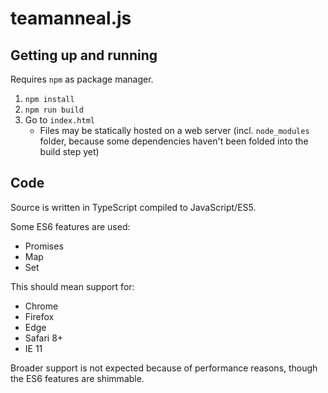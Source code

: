 # teamanneal.js

## Getting up and running
Requires `npm` as package manager.

1. `npm install`
2. `npm run build`
3. Go to `index.html`
    * Files may be statically hosted on a web server (incl. `node_modules` folder, because some dependencies haven't been folded into the build step yet)

## Code
Source is written in TypeScript compiled to JavaScript/ES5.

Some ES6 features are used:
* Promises
* Map
* Set

This should mean support for:
* Chrome
* Firefox
* Edge
* Safari 8+
* IE 11

Broader support is not expected because of performance reasons, though the ES6 features are shimmable.
